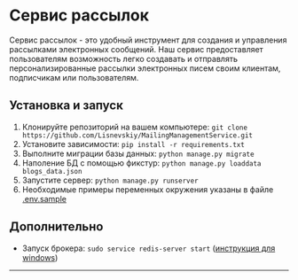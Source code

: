 # Сервис рассылок

Сервис рассылок - это удобный инструмент для создания и управления рассылками электронных сообщений. 
Наш сервис предоставляет пользователям возможность легко создавать и 
отправлять персонализированные рассылки электронных писем своим клиентам, подписчикам или пользователям.

## Установка и запуск

1. Клонируйте репозиторий на вашем компьютере:
`git clone https://github.com/Lisnevskiy/MailingManagementService.git`
2. Установите зависимости:
`pip install -r requirements.txt`
3. Выполните миграции базы данных:
`python manage.py migrate`
4. Наполение БД с помощью фикстур: `python manage.py loaddata blogs_data.json`
5. Запустите сервер:
`python manage.py runserver`
6. Необходимые примеры переменных окружения указаны в файле [.env.sample](.env.sample)

## Дополнительно

- Запуск брокера: `sudo service redis-server start`
([инструкция для windows](https://redis.io/docs/getting-started/installation/install-redis-on-windows/))
---
